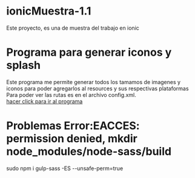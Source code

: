 # ionicMuestra-1.1
  
Este proyecto, es una de muestra del trabajo en ionic 

# Programa para generar iconos y splash
Este programa me permite generar todos los tamamos de imagenes y iconos para poder agregarlos al resources y sus respectivas plataformas 
Para poder ver las rutas es en el archivo config.xml.
<br>
[ hacer click para ir al programa](http://ticons.fokkezb.nl/#result)

# Problemas Error:EACCES: permission denied, mkdir node_modules/node-sass/build
sudo npm i gulp-sass -ES --unsafe-perm=true

